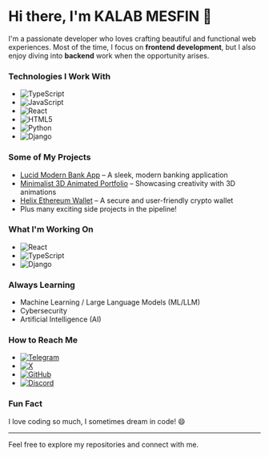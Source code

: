 # Hi there, I'm KALAB MESFIN 👋

I'm a passionate developer who loves crafting beautiful and functional web experiences. Most of the time, I focus on **frontend development**, but I also enjoy diving into **backend** work when the opportunity arises.

### Technologies I Work With
- ![TypeScript](https://img.shields.io/badge/TypeScript-3178C6?style=for-the-badge&logo=typescript&logoColor=white)
- ![JavaScript](https://img.shields.io/badge/JavaScript-F7DF1E?style=for-the-badge&logo=javascript&logoColor=black)
- ![React](https://img.shields.io/badge/React-61DAFB?style=for-the-badge&logo=react&logoColor=black)
- ![HTML5](https://img.shields.io/badge/HTML5-E34F26?style=for-the-badge&logo=html5&logoColor=white)
- ![Python](https://img.shields.io/badge/Python-3776AB?style=for-the-badge&logo=python&logoColor=white)
- ![Django](https://img.shields.io/badge/Django-092E20?style=for-the-badge&logo=django&logoColor=white)

### Some of My Projects
- [Lucid Modern Bank App](#) – A sleek, modern banking application  
- [Minimalist 3D Animated Portfolio](#) – Showcasing creativity with 3D animations  
- [Helix Ethereum Wallet](#) – A secure and user-friendly crypto wallet  
- Plus many exciting side projects in the pipeline!

### What I'm Working On
- ![React](https://img.shields.io/badge/React-61DAFB?style=for-the-badge&logo=react&logoColor=black)
- ![TypeScript](https://img.shields.io/badge/TypeScript-3178C6?style=for-the-badge&logo=typescript&logoColor=white)
- ![Django](https://img.shields.io/badge/Django-092E20?style=for-the-badge&logo=django&logoColor=white)

### Always Learning
- Machine Learning / Large Language Models (ML/LLM)  
- Cybersecurity  
- Artificial Intelligence (AI)

### How to Reach Me
- [![Telegram](https://img.shields.io/badge/Telegram-26A5E4?style=for-the-badge&logo=telegram&logoColor=white)](https://t.me/CodeForChrist)
- [![X](https://img.shields.io/badge/X-1DA1F2?style=for-the-badge&logo=twitter&logoColor=white)](https://twitter.com/kalabcodes)
- [![GitHub](https://img.shields.io/badge/GitHub-181717?style=for-the-badge&logo=github&logoColor=white)](https://github.com/kalabmesfin)
- [![Discord](https://img.shields.io/badge/Discord-5865F2?style=for-the-badge&logo=discord&logoColor=white)](https://discord.com/users/phantomexile)

### Fun Fact
I love coding so much, I sometimes dream in code! 😄

---

Feel free to explore my repositories and connect with me.
